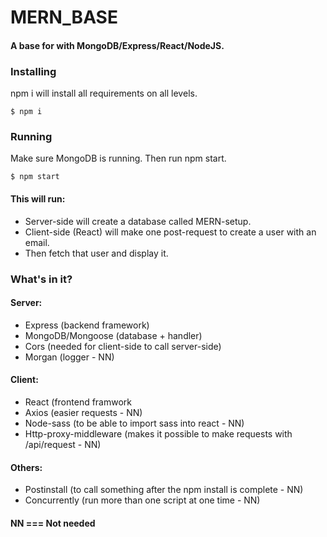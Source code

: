 # MERN_BASE
#### A base for with MongoDB/Express/React/NodeJS.

### Installing
npm i will install all requirements on all levels.
```
$ npm i
```

### Running
Make sure MongoDB is running. Then run npm start.
```
$ npm start
```

#### This will run:
* Server-side will create a database called MERN-setup.
* Client-side (React) will make one post-request to create a user with an email.
* Then fetch that user and display it.

### What's in it?
#### Server:
* Express (backend framework)
* MongoDB/Mongoose (database + handler)
* Cors (needed for client-side to call server-side)
* Morgan (logger - NN)

#### Client:
* React (frontend framwork
* Axios (easier requests - NN)
* Node-sass (to be able to import sass into react - NN)
* Http-proxy-middleware (makes it possible to make requests with /api/request - NN)

#### Others:
* Postinstall (to call something after the npm install is complete - NN)
* Concurrently (run more than one script at one time - NN)

#### NN === Not needed
